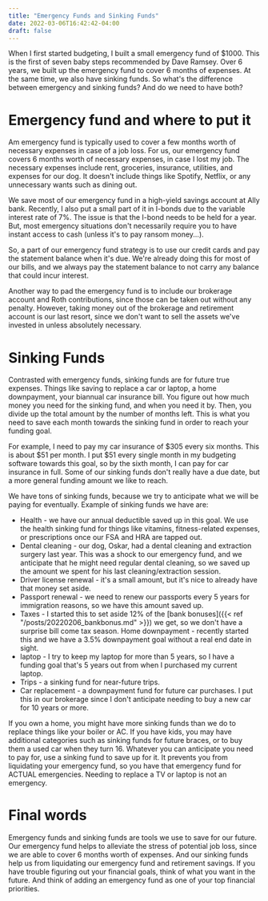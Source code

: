 ```yaml
---
title: "Emergency Funds and Sinking Funds"
date: 2022-03-06T16:42:42-04:00
draft: false
---
```


When I first started budgeting, I built a small emergency fund of $1000. This is the first of seven baby steps recommended by Dave Ramsey. Over 6 years, we built up the emergency fund to cover 6 months of expenses. At the same time, we also have sinking funds. So what's the difference between emergency and sinking funds? And do we need to have both?

# Emergency fund and where to put it
Am emergency fund is typically used to cover a few months worth of necessary expenses in case of a job loss. For us, our emergency fund covers 6 months worth of necessary expenses, in case I lost my job. The necessary expenses include rent, groceries, insurance, utilities, and expenses for our dog. It doesn't include things like Spotify, Netflix, or any unnecessary wants such as dining out. 

We save most of our emergency fund in a high-yield savings account at Ally bank. Recently, I also put a small part of it in I-bonds due to the variable interest rate of 7%. The issue is that the I-bond needs to be held for a year. But, most emergency situations don't necessarily require you to have instant access to cash (unless it's to pay ransom money...). 

So, a part of our emergency fund strategy is to use our credit cards and pay the statement balance when it's due. We're already doing this for most of our bills, and we always pay the statement balance to not carry any balance that could incur interest. 

Another way to pad the emergency fund is to include our brokerage account and Roth contributions, since those can be taken out without any penalty. However, taking money out of the brokerage and retirement account is our last resort, since we don't want to sell the assets we've invested in unless absolutely necessary.

# Sinking Funds
Contrasted with emergency funds, sinking funds are for future true expenses. Things like saving to replace a car or laptop, a home downpayment, your biannual car insurance bill. You figure out how much money you need for the sinking fund, and when you need it by. Then, you divide up the total amount by the number of months left. This is what you need to save each month towards the sinking fund in order to reach your funding goal.

For example, I need to pay my car insurance of $305 every six months. This is about $51 per month. I put $51 every single month in my budgeting software towards this goal, so by the sixth month, I can pay for car insurance in full. Some of our sinking funds don't really have a due date, but a more general funding amount we like to reach.

We have tons of sinking funds, because we try to anticipate what we will be paying for eventually. Example of sinking funds we have are:

* Health - we have our annual deductible saved up in this goal. We use the health sinking fund for things like vitamins, fitness-related expenses, or prescriptions once our FSA and HRA are tapped out.
* Dental cleaning - our dog, Oskar, had a dental cleaning and extraction surgery last year. This was a shock to our emergency fund, and we anticipate that he might need regular dental cleaning, so we saved up the amount we spent for his last cleaning/extraction session.
* Driver license renewal - it's a small amount, but it's nice to already have that money set aside.
* Passport renewal - we need to renew our passports every 5 years for immigration reasons, so we have this amount saved up.
* Taxes - I started this to set aside 12% of the [bank bonuses]({{< ref "/posts/20220206_bankbonus.md" >}}) we get, so we don't have a surprise bill come tax season.
Home downpayment - recently started this and we have a 3.5% downpayment goal without a real end date in sight. 
* laptop - I try to keep my laptop for more than 5 years, so I have a funding goal that's 5 years out from when I purchased my current laptop.
* Trips - a sinking fund for near-future trips.
* Car replacement - a downpayment fund for future car purchases. I put this in our brokerage since I don't anticipate needing to buy a new car for 10 years or more.

If you own a home, you might have more sinking funds than we do to replace things like your boiler or AC. If you have kids, you may have additional categories such as sinking funds for future braces, or to buy them a used car when they turn 16. Whatever you can anticipate you need to pay for, use a sinking fund to save up for it. It prevents you from liquidating your emergency fund, so you have that emergency fund for ACTUAL emergencies. Needing to replace a TV or laptop is not an emergency. 

# Final words
Emergency funds and sinking funds are tools we use to save for our future. Our emergency fund helps to alleviate the stress of potential job loss, since we are able to cover 6 months worth of expenses. And our sinking funds help us from liquidating our emergency fund and retirement savings. If you have trouble figuring out your financial goals, think of what you want in the future. And think of adding an emergency fund as one of your top financial priorities. 

